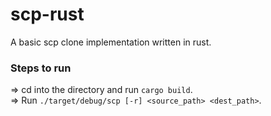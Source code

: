 # scp-rust
A basic scp clone implementation written in rust.

### Steps to run
=> cd into the directory and run `cargo build`.  
=> Run `./target/debug/scp [-r] <source_path> <dest_path>`.  
